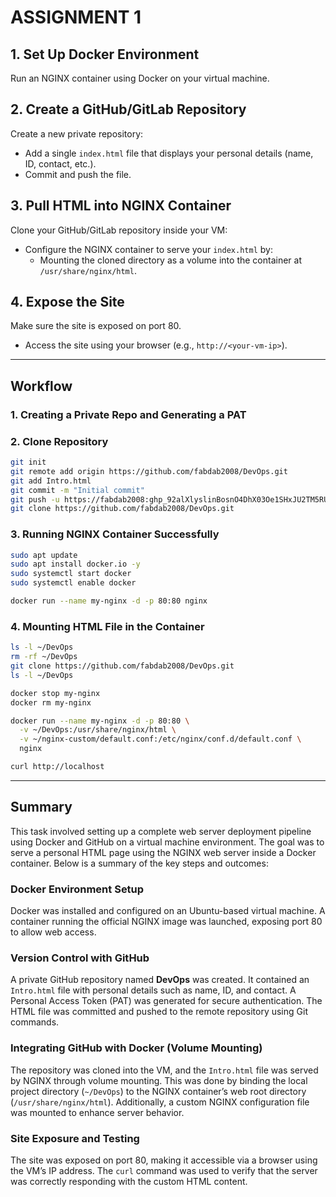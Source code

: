 # ASSIGNMENT 1

## 1. Set Up Docker Environment
Run an NGINX container using Docker on your virtual machine.

## 2. Create a GitHub/GitLab Repository
Create a new private repository:
- Add a single `index.html` file that displays your personal details (name, ID, contact, etc.).
- Commit and push the file.

## 3. Pull HTML into NGINX Container
Clone your GitHub/GitLab repository inside your VM:
- Configure the NGINX container to serve your `index.html` by:
  - Mounting the cloned directory as a volume into the container at `/usr/share/nginx/html`.

## 4. Expose the Site
Make sure the site is exposed on port 80.
- Access the site using your browser (e.g., `http://<your-vm-ip>`).

---

## Workflow

### 1. Creating a Private Repo and Generating a PAT

### 2. Clone Repository
```bash
git init
git remote add origin https://github.com/fabdab2008/DevOps.git
git add Intro.html
git commit -m "Initial commit"
git push -u https://fabdab2008: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@github.com/fabdab2008/DevOps.git master
git clone https://github.com/fabdab2008/DevOps.git
```

### 3. Running NGINX Container Successfully
```bash
sudo apt update
sudo apt install docker.io -y
sudo systemctl start docker
sudo systemctl enable docker

docker run --name my-nginx -d -p 80:80 nginx
```

### 4. Mounting HTML File in the Container
```bash
ls -l ~/DevOps
rm -rf ~/DevOps
git clone https://github.com/fabdab2008/DevOps.git
ls -l ~/DevOps

docker stop my-nginx
docker rm my-nginx

docker run --name my-nginx -d -p 80:80 \
  -v ~/DevOps:/usr/share/nginx/html \
  -v ~/nginx-custom/default.conf:/etc/nginx/conf.d/default.conf \
  nginx

curl http://localhost
```

---

## Summary

This task involved setting up a complete web server deployment pipeline using Docker and GitHub on a virtual machine environment. The goal was to serve a personal HTML page using the NGINX web server inside a Docker container. Below is a summary of the key steps and outcomes:

### Docker Environment Setup
Docker was installed and configured on an Ubuntu-based virtual machine. A container running the official NGINX image was launched, exposing port 80 to allow web access.

### Version Control with GitHub
A private GitHub repository named **DevOps** was created. It contained an `Intro.html` file with personal details such as name, ID, and contact. A Personal Access Token (PAT) was generated for secure authentication. The HTML file was committed and pushed to the remote repository using Git commands.

### Integrating GitHub with Docker (Volume Mounting)
The repository was cloned into the VM, and the `Intro.html` file was served by NGINX through volume mounting. This was done by binding the local project directory (`~/DevOps`) to the NGINX container’s web root directory (`/usr/share/nginx/html`). Additionally, a custom NGINX configuration file was mounted to enhance server behavior.

### Site Exposure and Testing
The site was exposed on port 80, making it accessible via a browser using the VM’s IP address. The `curl` command was used to verify that the server was correctly responding with the custom HTML content.
